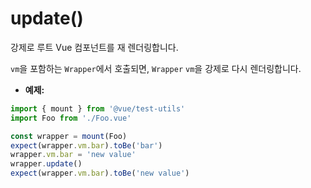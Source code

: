 # update()

강제로 루트 Vue 컴포넌트를 재 렌더링합니다.

`vm`을 포함하는 `Wrapper`에서 호출되면, `Wrapper` `vm`을 강제로 다시 렌더링합니다.

- **예제:**

```js
import { mount } from '@vue/test-utils'
import Foo from './Foo.vue'

const wrapper = mount(Foo)
expect(wrapper.vm.bar).toBe('bar')
wrapper.vm.bar = 'new value'
wrapper.update()
expect(wrapper.vm.bar).toBe('new value')
```

